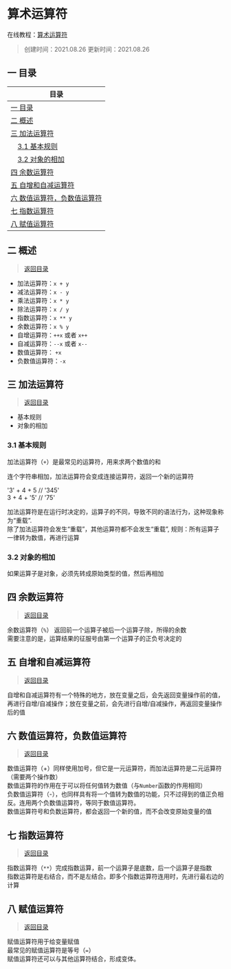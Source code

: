 # 算术运算符
在线教程：[算术运算符](https://wangdoc.com/javascript/operators/arithmetic.html)
>创建时间：2021.08.26 
>更新时间：2021.08.26
## <a name="chapter-one" id="chapter-one"></a>一 目录  

| 目录             | 
| ------------------ | 
| [一 目录](#chapter-one)               |
| [二 概述](#chapter-two)               |
| [三 加法运算符](#chapter-three)               |
| &emsp;[3.1 基本规则](#chapter-three-one) |
| &emsp;[3.2 对象的相加](#chapter-three-two) |
| [四 余数运算符](#chapter-four)               |
| [五 自增和自减运算符](#chapter-five)               |
| [六 数值运算符，负数值运算符](#chapter-six)               |
| [七 指数运算符](#chapter-seven)               |
| [八 赋值运算符](#chapter-eight)               |


## <a name="chapter-two" id="chapter-two"></a>二 概述  
> [返回目录](#chapter-one)

* 加法运算符：`x + y`
* 减法运算符：`x - y`
* 乘法运算符：`x * y`
* 除法运算符：`x / y`
* 指数运算符：`x ** y`
* 余数运算符：`x % y`
* 自增运算符：` ++x ` 或者 ` x++ `
* 自减运算符：` --x ` 或者 ` x-- `
* 数值运算符： ` +x `
* 负数值运算符：` -x `

## <a name="chapter-three" id="chapter-three"></a>三 加法运算符  
> [返回目录](#chapter-one)
* 基本规则
* 对象的相加


### <a name="chapter-three-one" id="chapter-three-one"></a>3.1 基本规则

加法运算符（` + `）是最常见的运算符，用来求两个数值的和  

连个字符串相加，加法运算符会变成连接运算符，返回一个新的运算符  

'3' + 4 + 5  // '345'   
3 + 4 + '5' // '75'

加法运算符是在运行时决定的，运算子的不同，导致不同的语法行为，这种现象称为“重载”.  
除了加法运算符会发生“重载”，其他运算符都不会发生“重载”, 规则：所有运算子一律转为数值，再进行运算

### <a name="chapter-three-two" id="chapter-three-two"></a>3.2 对象的相加

如果运算子是对象，必须先转成原始类型的值，然后再相加


## <a name="chapter-four" id="chapter-four"></a>四 余数运算符
> [返回目录](#chapter-one)

余数运算符（` % `） 返回前一个运算子被后一个运算子除，所得的余数  
需要注意的是，运算结果的征服号由第一个运算子的正负号决定的


## <a name="chapter-five" id="chapter-five"></a>五 自增和自减运算符
> [返回目录](#chapter-one)

自增和自减运算符有一个特殊的地方，放在变量之后，会先返回变量操作前的值，再进行自增/自减操作；放在变量之前，会先进行自增/自减操作，再返回变量操作后的值

## <a name="chapter-six" id="chapter-six"></a>六 数值运算符，负数值运算符
> [返回目录](#chapter-one)

数值运算符（+）同样使用加号，但它是一元运算符，而加法运算符是二元运算符（需要两个操作数）  
数值运算符的作用在于可以将任何值转为数值（与`Number`函数的作用相同）  
负数值运算符（-），也同样具有将一个值转为数值的功能，只不过得到的值正负相反。连用两个负数值运算符，等同于数值运算符。  
数值运算符号和负数运算符，都会返回一个新的值，而不会改变原始变量的值

## <a name="chapter-seven" id="chapter-seven"></a>七 指数运算符
> [返回目录](#chapter-one)

 指数运算符（`**`）完成指数运算，前一个运算子是底数，后一个运算子是指数  
 指数运算符是右结合，而不是左结合。即多个指数运算符连用时，先进行最右边的计算

## <a name="chapter-eight" id="chapter-eight"></a>八 赋值运算符 
> [返回目录](#chapter-one)

赋值运算符用于给变量赋值  
最常见的赋值运算符是等号（`=`）  
赋值运算符还可以与其他运算符结合，形成变体。